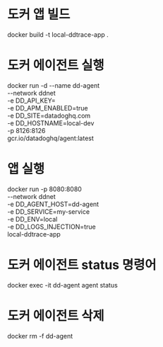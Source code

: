 # 도커 앱 빌드
docker build -t local-ddtrace-app .

# 도커 에이전트 실행
docker run -d --name dd-agent \
  --network ddnet \
  -e DD_API_KEY=<YOUR API KEY> \
  -e DD_APM_ENABLED=true \
  -e DD_SITE=datadoghq.com \
  -e DD_HOSTNAME=local-dev \
  -p 8126:8126 \
  gcr.io/datadoghq/agent:latest

# 앱 실행
docker run -p 8080:8080 \
  --network ddnet \
  -e DD_AGENT_HOST=dd-agent \
  -e DD_SERVICE=my-service \
  -e DD_ENV=local \
  -e DD_LOGS_INJECTION=true \
  local-ddtrace-app
  
# 도커 에이전트 status 명령어  
docker exec -it dd-agent agent status

# 도커 에이전트 삭제
docker rm -f dd-agent 
